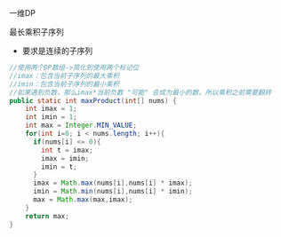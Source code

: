 









一维DP

最长乘积子序列 

-  要求是连续的子序列

```java
//使用两个DP数组->简化到使用两个标记位
//imax：包含当前子序列的最大乘积
//imin：包含当前子序列的最小乘积
//如果遇到负数，那么imax*当前负数 "可能" 会成为最小的数，所以乘积之前需要翻转
public static int maxProduct(int[] nums) {
    int imax = 1;
    int imin = 1;
    int max = Integer.MIN_VALUE;
    for(int i=0; i < nums.length; i++){
      if(nums[i] <= 0){
        int t = imax;
        imax = imin;
        imin = t;
      }
      imax = Math.max(nums[i],nums[i] * imax);
      imin = Math.min(nums[i],nums[i] * imin);
      max = Math.max(max,imax);
    }
    return max;
}
```







































